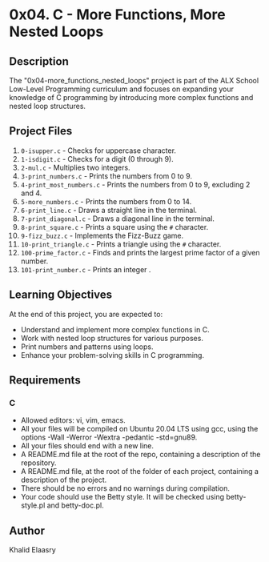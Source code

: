# 0x04. C - More Functions, More Nested Loops

## Description

The "0x04-more_functions_nested_loops" project is part of the ALX School Low-Level Programming curriculum and focuses on expanding your knowledge of C programming by introducing more complex functions and nested loop structures.

## Project Files

1. `0-isupper.c` - Checks for uppercase character.
2. `1-isdigit.c` - Checks for a digit (0 through 9).
3. `2-mul.c` - Multiplies two integers.
4. `3-print_numbers.c` - Prints the numbers from 0 to 9.
5. `4-print_most_numbers.c` - Prints the numbers from 0 to 9, excluding 2 and 4.
6. `5-more_numbers.c` - Prints the numbers from 0 to 14.
7. `6-print_line.c` - Draws a straight line in the terminal.
8. `7-print_diagonal.c` - Draws a diagonal line in the terminal.
9. `8-print_square.c` - Prints a square using the `#` character.
10. `9-fizz_buzz.c` - Implements the Fizz-Buzz game.
11. `10-print_triangle.c` - Prints a triangle using the `#` character.
12. `100-prime_factor.c` - Finds and prints the largest prime factor of a given number.
13. `101-print_number.c` - Prints an integer .


## Learning Objectives

At the end of this project, you are expected to:

- Understand and implement more complex functions in C.
- Work with nested loop structures for various purposes.
- Print numbers and patterns using loops.
- Enhance your problem-solving skills in C programming.

## Requirements

### C

- Allowed editors: vi, vim, emacs.
- All your files will be compiled on Ubuntu 20.04 LTS using gcc, using the options -Wall -Werror -Wextra -pedantic -std=gnu89.
- All your files should end with a new line.
- A README.md file at the root of the repo, containing a description of the repository.
- A README.md file, at the root of the folder of each project, containing a description of the project.
- There should be no errors and no warnings during compilation.
- Your code should use the Betty style. It will be checked using betty-style.pl and betty-doc.pl.

## Author

Khalid Elaasry
